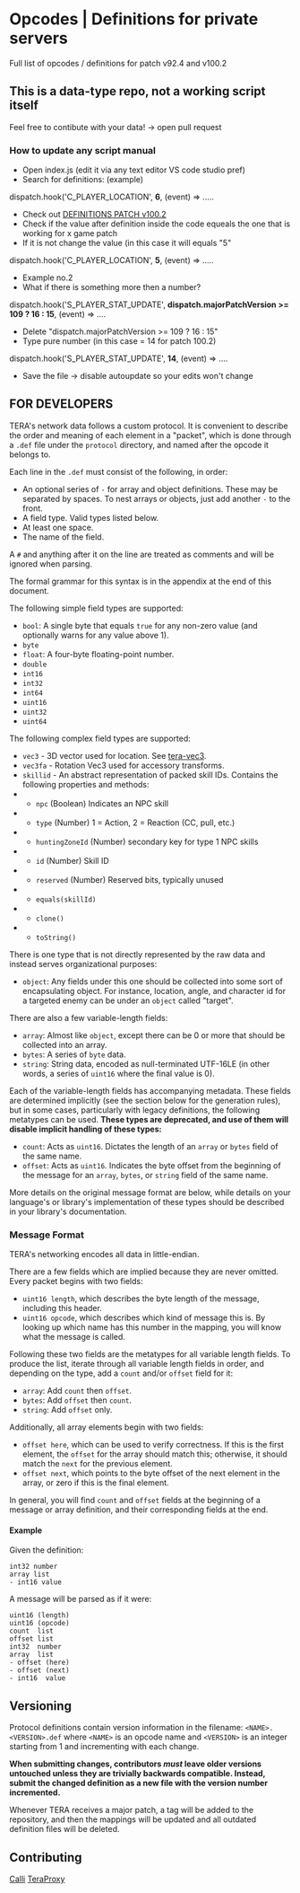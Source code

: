 # Opcodes | Definitions for private servers
Full list of opcodes / definitions for patch v92.4 and v100.2

## This is a data-type repo, not a working script itself
Feel free to contibute with your data! -> open pull request

### How to update any script manual
* Open index.js (edit it via any text editor VS code studio pref)
* Search for definitions: (example)

dispatch.hook('C_PLAYER_LOCATION', <b>6</b>, (event) => .....

* Check out [DEFINITIONS PATCH v100.2](https://github.com/ketchdrown/data-private-servers/tree/main/v100.02/definitions)
* Check if the value after definition inside the code equeals the one that is working for x game patch
* If it is not change the value (in this case it will equals "5"

dispatch.hook('C_PLAYER_LOCATION', <b>5</b>, (event) => .....

* Example no.2
* What if there is something more then a number?
 
dispatch.hook('S_PLAYER_STAT_UPDATE', <b>dispatch.majorPatchVersion >= 109 ? 16 : 15</b>, (event) => ....

* Delete "dispatch.majorPatchVersion >= 109 ? 16 : 15"
* Type pure number (in this case = 14 for patch 100.2)

dispatch.hook('S_PLAYER_STAT_UPDATE', <b>14</b>, (event) => ....

* Save the file -> disable autoupdate so your edits won't change

## FOR DEVELOPERS

TERA's network data follows a custom protocol. It is convenient to describe the
order and meaning of each element in a "packet", which is done through a `.def`
file under the `protocol` directory, and named after the opcode it belongs to.

Each line in the `.def` must consist of the following, in order:
- An optional series of `-` for array and object definitions. These may be
  separated by spaces. To nest arrays or objects, just add another `-` to the
  front.
- A field type. Valid types listed below.
- At least one space.
- The name of the field.

A `#` and anything after it on the line are treated as comments and will be
ignored when parsing.

The formal grammar for this syntax is in the appendix at the end of this
document.

The following simple field types are supported:
- `bool`: A single byte that equals `true` for any non-zero value (and
  optionally warns for any value above 1).
- `byte`
- `float`: A four-byte floating-point number.
- `double`
- `int16`
- `int32`
- `int64`
- `uint16`
- `uint32`
- `uint64`

The following complex field types are supported:
- `vec3` - 3D vector used for location. See [tera-vec3](https://github.com/caali-hackerman/tera-vec3).
- `vec3fa` - Rotation Vec3 used for accessory transforms.
- `skillid` - An abstract representation of packed skill IDs. Contains the following properties and methods:
- - `npc` (Boolean) Indicates an NPC skill
- - `type` (Number) 1 = Action, 2 = Reaction (CC, pull, etc.)
- - `huntingZoneId` (Number) secondary key for type 1 NPC skills
- - `id` (Number) Skill ID
- - `reserved` (Number) Reserved bits, typically unused
- - `equals(skillId)`
- - `clone()`
- - `toString()`

There is one type that is not directly represented by the raw data and instead
serves organizational purposes:
- `object`: Any fields under this one should be collected into some sort of
  encapsulating object. For instance, location, angle, and character id for a
  targeted enemy can be under an `object` called "target".

There are also a few variable-length fields:
- `array`: Almost like `object`, except there can be 0 or more that should be
  collected into an array.
- `bytes`: A series of `byte` data.
- `string`: String data, encoded as null-terminated UTF-16LE (in other words, a
  series of `uint16` where the final value is 0).

Each of the variable-length fields has accompanying metadata. These fields are
determined implicitly (see the section below for the generation rules), but in
some cases, particularly with legacy definitions, the following metatypes can
be used. **These types are deprecated, and use of them will disable implicit
handling of these types:**
- `count`: Acts as `uint16`. Dictates the length of an `array` or `bytes` field
  of the same name.
- `offset`: Acts as `uint16`. Indicates the byte offset from the beginning of
  the message for an `array`, `bytes`, or `string` field of the same name.

More details on the original message format are below, while details on your
language's or library's implementation of these types should be described in
your library's documentation.

### Message Format

TERA's networking encodes all data in little-endian.

There are a few fields which are implied because they are never omitted. Every
packet begins with two fields:
- `uint16 length`, which describes the byte length of the message, including
  this header.
- `uint16 opcode`, which describes which kind of message this is. By looking up
  which name has this number in the mapping, you will know what the message is
  called.

Following these two fields are the metatypes for all variable length fields. To
produce the list, iterate through all variable length fields in order, and
depending on the type, add a `count` and/or `offset` field for it:
- `array`: Add `count` then `offset`.
- `bytes`: Add `offset` then `count`.
- `string`: Add `offset` only.

Additionally, all array elements begin with two fields:
- `offset here`, which can be used to verify correctness. If this is the first
  element, the `offset` for the array should match this; otherwise, it should
  match the `next` for the previous element.
- `offset next`, which points to the byte offset of the next element in the
  array, or zero if this is the final element.

In general, you will find `count` and `offset` fields at the beginning of a
message or array definition, and their corresponding fields at the end.

#### Example

Given the definition:

    int32 number
    array list
    - int16 value

A message will be parsed as if it were:

    uint16 (length)
    uint16 (opcode)
    count  list
    offset list
    int32  number
    array  list
    - offset (here)
    - offset (next)
    - int16  value

## Versioning

Protocol definitions contain version information in the filename:
`<NAME>.<VERSION>.def` where `<NAME>` is an opcode name and `<VERSION>` is an
integer starting from 1 and incrementing with each change.

**When submitting changes, contributors _must_ leave older versions untouched
unless they are trivially backwards compatible. Instead, submit the changed
definition as a new file with the version number incremented.**

Whenever TERA receives a major patch, a tag will be added to the repository,
and then the mappings will be updated and all outdated definition files will be
deleted.

## Contributing

[Calli](https://github.com/caali-hackerman) [TeraProxy](https://github.com/TeraProxy)
